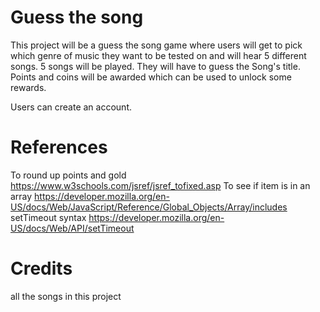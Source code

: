 # Guess the song
This project will be a guess the song game where users will get to pick which genre of music
they want to be tested on and will hear 5 different songs. 5 songs will be played. They will have to guess the Song's title.
Points and coins will be awarded which can be used to unlock some rewards.

Users can create an account.





# References
To round up points and gold https://www.w3schools.com/jsref/jsref_tofixed.asp
To see if item is in an array https://developer.mozilla.org/en-US/docs/Web/JavaScript/Reference/Global_Objects/Array/includes
setTimeout syntax https://developer.mozilla.org/en-US/docs/Web/API/setTimeout


# Credits
all the songs in this project 


